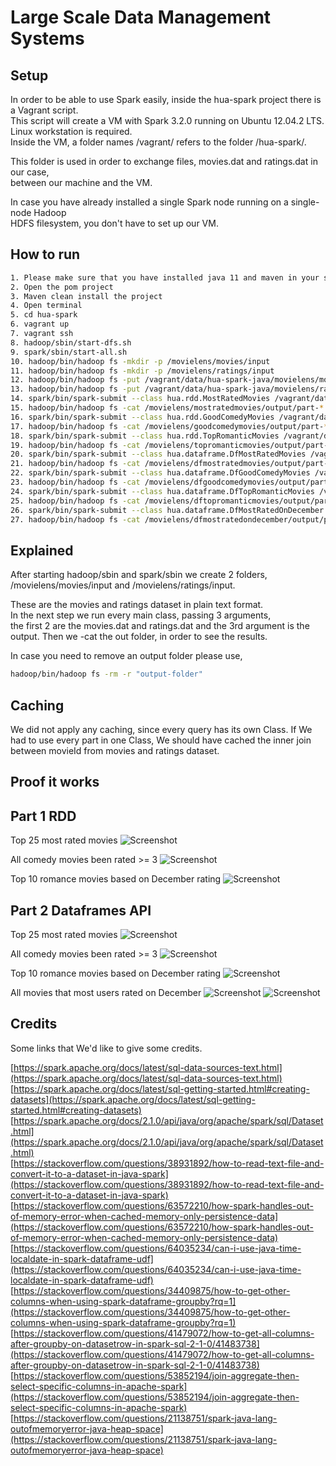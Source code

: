 # Large Scale Data Management Systems

## Setup
In order to be able to use Spark easily, inside the hua-spark project there is a Vagrant script.<br />
This script will create a VM with Spark 3.2.0 running on Ubuntu 12.04.2 LTS. <br />
Linux workstation is required.<br />
Inside the VM, a folder names /vagrant/ refers to the folder /hua-spark/.<br />

This folder is used in order to exchange files, movies.dat and ratings.dat in our case,<br />
between our machine and the VM.<br />

In case you have already installed a single Spark node running on a single-node Hadoop <br />
HDFS filesystem, you don't have to set up our VM.<br />

## How to run
```bash
1. Please make sure that you have installed java 11 and maven in your system.
2. Open the pom project
3. Maven clean install the project
4. Open terminal
5. cd hua-spark
6. vagrant up
7. vagrant ssh
8. hadoop/sbin/start-dfs.sh
9. spark/sbin/start-all.sh
10. hadoop/bin/hadoop fs -mkdir -p /movielens/movies/input
11. hadoop/bin/hadoop fs -mkdir -p /movielens/ratings/input
12. hadoop/bin/hadoop fs -put /vagrant/data/hua-spark-java/movielens/movies.dat /movielens/movies/input
13. hadoop/bin/hadoop fs -put /vagrant/data/hua-spark-java/movielens/ratings.dat /movielens/ratings/input
14. spark/bin/spark-submit --class hua.rdd.MostRatedMovies /vagrant/data/hua-spark-java/target/hua-spark-java-1.0-SNAPSHOT.jar hdfs://localhost:54310/movielens/movies/input hdfs://localhost:54310/movielens/ratings/input hdfs://localhost:54310/movielens/mostratedmovies/output
15. hadoop/bin/hadoop fs -cat /movielens/mostratedmovies/output/part-*
16. spark/bin/spark-submit --class hua.rdd.GoodComedyMovies /vagrant/data/hua-spark-java/target/hua-spark-java-1.0-SNAPSHOT.jar hdfs://localhost:54310/movielens/movies/input hdfs://localhost:54310/movielens/ratings/input hdfs://localhost:54310/movielens/goodcomedymovies/output
17. hadoop/bin/hadoop fs -cat /movielens/goodcomedymovies/output/part-*
18. spark/bin/spark-submit --class hua.rdd.TopRomanticMovies /vagrant/data/hua-spark-java/target/hua-spark-java-1.0-SNAPSHOT.jar hdfs://localhost:54310/movielens/movies/input hdfs://localhost:54310/movielens/ratings/input hdfs://localhost:54310/movielens/topromanticmovies/output
19. hadoop/bin/hadoop fs -cat /movielens/topromanticmovies/output/part-*
20. spark/bin/spark-submit --class hua.dataframe.DfMostRatedMovies /vagrant/data/hua-spark-java/target/hua-spark-java-1.0-SNAPSHOT.jar hdfs://localhost:54310/movielens/movies/input hdfs://localhost:54310/movielens/ratings/input hdfs://localhost:54310/movielens/dfmostratedmovies/output
21. hadoop/bin/hadoop fs -cat /movielens/dfmostratedmovies/output/part-*
22. spark/bin/spark-submit --class hua.dataframe.DfGoodComedyMovies /vagrant/data/hua-spark-java/target/hua-spark-java-1.0-SNAPSHOT.jar hdfs://localhost:54310/movielens/movies/input hdfs://localhost:54310/movielens/ratings/input hdfs://localhost:54310/movielens/dfgoodcomedymovies/output
23. hadoop/bin/hadoop fs -cat /movielens/dfgoodcomedymovies/output/part-*
24. spark/bin/spark-submit --class hua.dataframe.DfTopRomanticMovies /vagrant/data/hua-spark-java/target/hua-spark-java-1.0-SNAPSHOT.jar hdfs://localhost:54310/movielens/movies/input hdfs://localhost:54310/movielens/ratings/input hdfs://localhost:54310/movielens/dftopromanticmovies/output
25. hadoop/bin/hadoop fs -cat /movielens/dftopromanticmovies/output/part-*
26. spark/bin/spark-submit --class hua.dataframe.DfMostRatedOnDecember /vagrant/data/hua-spark-java/target/hua-spark-java-1.0-SNAPSHOT.jar hdfs://localhost:54310/movielens/movies/input hdfs://localhost:54310/movielens/ratings/input hdfs://localhost:54310/movielens/dfmostratedondecember/output
27. hadoop/bin/hadoop fs -cat /movielens/dfmostratedondecember/output/part-*
```

## Explained
After starting hadoop/sbin and spark/sbin we create 2 folders, <br />
/movielens/movies/input and /movielens/ratings/input.

These are the movies and ratings dataset in plain text format.<br />
In the next step we run every main class, passing 3 arguments,<br />
the first 2 are the movies.dat and ratings.dat and the 3rd argument is the output.
Then we -cat the out folder, in order to see the results.

In case you need to remove an output folder please use, <br />
```bash
hadoop/bin/hadoop fs -rm -r "output-folder"
```

## Caching
We did not apply any caching, since every query has its own Class.
If We had to use every part in one Class, We should have cached the inner join between movieId from movies and ratings dataset.

## Proof it works
## Part 1 RDD
Top 25 most rated movies
![Screenshot](images/spark-part1-1.png)

All comedy movies been rated >= 3
![Screenshot](images/spark-part1-2.png)

Top 10 romance movies based on December rating
![Screenshot](images/spark-part1-3.png)

## Part 2 Dataframes API
Top 25 most rated movies
![Screenshot](images/spark-part2-1.png)

All comedy movies been rated >= 3
![Screenshot](images/spark-part2-2.png)

Top 10 romance movies based on December rating
![Screenshot](images/spark-part2-3.png)

All movies that most users rated on December
![Screenshot](images/spark-part2-4.png)
![Screenshot](images/spark-part2-5.png)

## Credits
Some links that We'd like to give some credits.

[https://spark.apache.org/docs/latest/sql-data-sources-text.html](https://spark.apache.org/docs/latest/sql-data-sources-text.html)<br />
[https://spark.apache.org/docs/latest/sql-getting-started.html#creating-datasets](https://spark.apache.org/docs/latest/sql-getting-started.html#creating-datasets)<br />
[https://spark.apache.org/docs/2.1.0/api/java/org/apache/spark/sql/Dataset.html](https://spark.apache.org/docs/2.1.0/api/java/org/apache/spark/sql/Dataset.html)<br />
[https://stackoverflow.com/questions/38931892/how-to-read-text-file-and-convert-it-to-a-dataset-in-java-spark](https://stackoverflow.com/questions/38931892/how-to-read-text-file-and-convert-it-to-a-dataset-in-java-spark)<br />
[https://stackoverflow.com/questions/63572210/how-spark-handles-out-of-memory-error-when-cached-memory-only-persistence-data](https://stackoverflow.com/questions/63572210/how-spark-handles-out-of-memory-error-when-cached-memory-only-persistence-data)<br />
[https://stackoverflow.com/questions/64035234/can-i-use-java-time-localdate-in-spark-dataframe-udf](https://stackoverflow.com/questions/64035234/can-i-use-java-time-localdate-in-spark-dataframe-udf)<br />
[https://stackoverflow.com/questions/34409875/how-to-get-other-columns-when-using-spark-dataframe-groupby?rq=1](https://stackoverflow.com/questions/34409875/how-to-get-other-columns-when-using-spark-dataframe-groupby?rq=1)<br />
[https://stackoverflow.com/questions/41479072/how-to-get-all-columns-after-groupby-on-datasetrow-in-spark-sql-2-1-0/41483738](https://stackoverflow.com/questions/41479072/how-to-get-all-columns-after-groupby-on-datasetrow-in-spark-sql-2-1-0/41483738)<br />
[https://stackoverflow.com/questions/53852194/join-aggregate-then-select-specific-columns-in-apache-spark](https://stackoverflow.com/questions/53852194/join-aggregate-then-select-specific-columns-in-apache-spark)<br />
[https://stackoverflow.com/questions/21138751/spark-java-lang-outofmemoryerror-java-heap-space](https://stackoverflow.com/questions/21138751/spark-java-lang-outofmemoryerror-java-heap-space)<br />